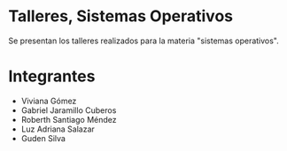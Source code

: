 # Talleres, Sistemas Operativos

Se presentan los talleres realizados para la materia "sistemas operativos".

# Integrantes

- Viviana Gómez
- Gabriel Jaramillo Cuberos
- Roberth Santiago Méndez
- Luz Adriana Salazar
- Guden Silva
